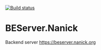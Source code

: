 [![Build status](https://ci.appveyor.com/api/projects/status/github/nstevens1040/BEServer.Nanick?branch=master&svg=true)](https://ci.appveyor.com/project/nstevens1040/beserver-nanick)
# BEServer.Nanick
Backend server https://beserver.nanick.org
